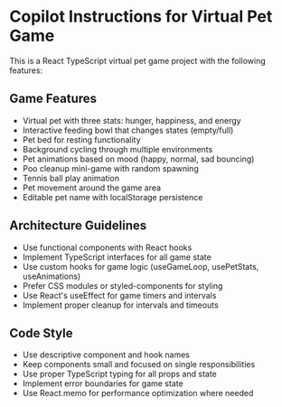 # Copilot Instructions for Virtual Pet Game

<!-- Use this file to provide workspace-specific custom instructions to Copilot. For more details, visit https://code.visualstudio.com/docs/copilot/copilot-customization#_use-a-githubcopilotinstructionsmd-file -->

This is a React TypeScript virtual pet game project with the following features:

## Game Features
- Virtual pet with three stats: hunger, happiness, and energy
- Interactive feeding bowl that changes states (empty/full)
- Pet bed for resting functionality
- Background cycling through multiple environments
- Pet animations based on mood (happy, normal, sad bouncing)
- Poo cleanup mini-game with random spawning
- Tennis ball play animation
- Pet movement around the game area
- Editable pet name with localStorage persistence

## Architecture Guidelines
- Use functional components with React hooks
- Implement TypeScript interfaces for all game state
- Use custom hooks for game logic (useGameLoop, usePetStats, useAnimations)
- Prefer CSS modules or styled-components for styling
- Use React's useEffect for game timers and intervals
- Implement proper cleanup for intervals and timeouts

## Code Style
- Use descriptive component and hook names
- Keep components small and focused on single responsibilities
- Use proper TypeScript typing for all props and state
- Implement error boundaries for game state
- Use React.memo for performance optimization where needed
